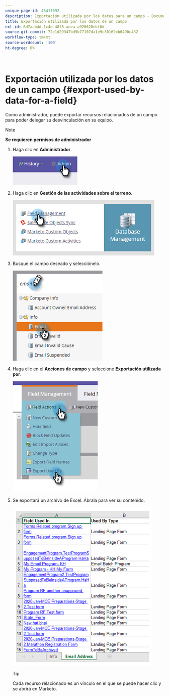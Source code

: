 ```yaml
---
unique-page-id: 45417092
description: Exportación utilizada por los datos para un campo - Documentos de Marketo - Documentación del producto
title: Exportación utilizada por los datos de un campo
exl-id: 6d7aab4d-1c4d-48f8-aeea-a926628ebf0d
source-git-commit: 72e1d29347bd5b77107da1e9c30169cb6490c432
workflow-type: tm+mt
source-wordcount: '100'
ht-degree: 0%

---
```


# Exportación utilizada por los datos de un campo {#export-used-by-data-for-a-field}

Como administrador, puede exportar recursos relacionados de un campo para poder delegar su desvinculación en su equipo.

>[!NOTE]
>
>**Se requieren permisos de administrador**

1. Haga clic en **Administrador**.

   ![](assets/one.png)

1. Haga clic en **Gestión de las actividades sobre el terreno**.

   ![](assets/two-3.png)

1. Busque el campo deseado y selecciónelo.

   ![](assets/three.png)

1. Haga clic en el **Acciones de campo** y seleccione **Exportación utilizada por**.

   ![](assets/four.png)

1. Se exportará un archivo de Excel. Ábrala para ver su contenido.

   ![](assets/five-1.png)

   >[!TIP]
   >
   >Cada recurso relacionado es un vínculo en el que se puede hacer clic y se abrirá en Marketo.
